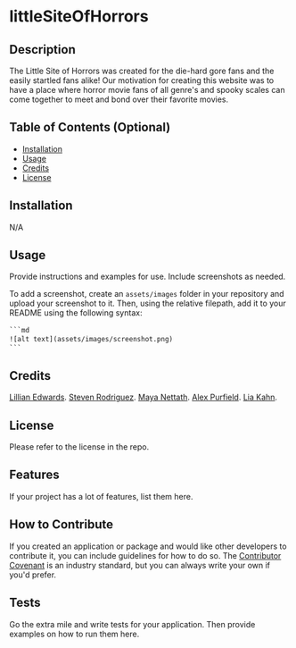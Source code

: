 # littleSiteOfHorrors

## Description


The Little Site of Horrors was created for the die-hard gore fans and the easily startled fans alike! Our motivation for creating this website was to have a place where horror movie fans of all genre's and spooky scales can come together to meet and bond over their favorite movies. 

## Table of Contents (Optional)


- [Installation](#installation)
- [Usage](#usage)
- [Credits](#credits)
- [License](#license)

## Installation

N/A

## Usage

Provide instructions and examples for use. Include screenshots as needed.

To add a screenshot, create an `assets/images` folder in your repository and upload your screenshot to it. Then, using the relative filepath, add it to your README using the following syntax:

    ```md
    ![alt text](assets/images/screenshot.png)
    ```

## Credits

[Lillian Edwards](https://choosealicense.com/).
[Steven Rodriguez](https://github.com/StevenRodriguezDev).
[Maya Nettath](https://github.com/mnettath).
[Alex Purfield](https://github.com/AlexPurfield).
[Lia Kahn](https://github.com/ljkahn).


## License

Please refer to the license in the repo.

## Features

If your project has a lot of features, list them here.

## How to Contribute

If you created an application or package and would like other developers to contribute it, you can include guidelines for how to do so. The [Contributor Covenant](https://www.contributor-covenant.org/) is an industry standard, but you can always write your own if you'd prefer.

## Tests

Go the extra mile and write tests for your application. Then provide examples on how to run them here.
